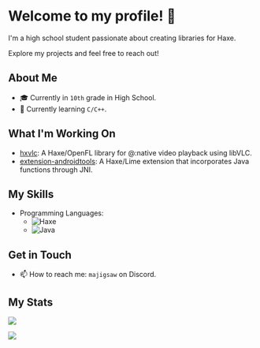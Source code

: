# Welcome to my profile! 👋

I'm a high school student passionate about creating libraries for Haxe.

Explore my projects and feel free to reach out!

## About Me

- 🎓 Currently in `10th` grade in High School.
- 🌱 Currently learning `C/C++`.

## What I'm Working On

- [hxvlc](https://github.com/MAJigsaw77/hxvlc): A Haxe/OpenFL library for @:native video playback using libVLC.
- [extension-androidtools](https://github.com/MAJigsaw77/extension-androidtools): A Haxe/Lime extension that incorporates Java functions through JNI.

## My Skills

- Programming Languages:
  - ![Haxe](https://img.shields.io/badge/-Haxe-orange)
  - ![Java](https://img.shields.io/badge/-Java-red)

## Get in Touch

- 📫 How to reach me: `majigsaw` on Discord.

## My Stats

![](https://github-readme-stats.vercel.app/api?username=MAJigsaw77&show_icons=true&theme=dark)

![](https://github-readme-stats.vercel.app/api/top-langs/?username=MAJigsaw77&layout=compact&theme=dark)
